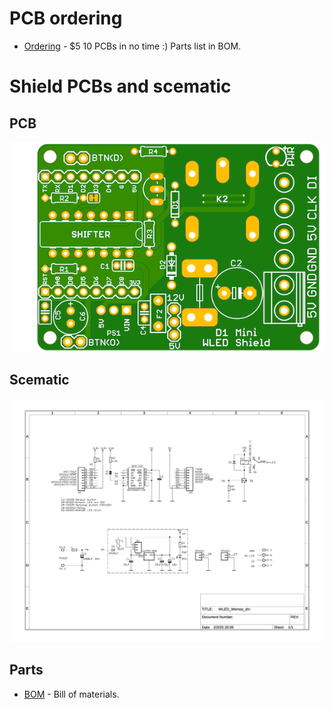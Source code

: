 # PCB ordering
-   [Ordering](https://pcbway.com) - $5 10 PCBs in no time :) Parts list in BOM.
# Shield PCBs and scematic
## PCB
![PCB](/resources/WLED_Wemos_top.png)
## Scematic
![Schematic](/resources/schematic.jpg)
## Parts
-   [BOM](https://github.com/srg74/WLED-wemos-shield/master/resources/BOM.pdf) - Bill of materials.